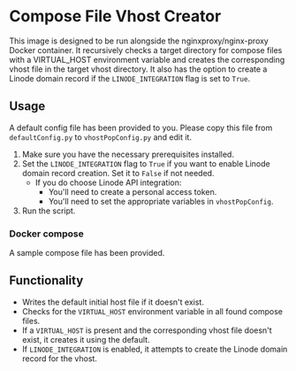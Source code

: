 # Compose File Vhost Creator

This image is designed to be run alongside the nginxproxy/nginx-proxy Docker container. It recursively checks a target directory for compose files with a VIRTUAL_HOST environment variable and creates the corresponding vhost file in the target vhost directory. It also has the option to create a Linode domain record if the `LINODE_INTEGRATION` flag is set to `True`.

## Usage

A default config file has been provided to you. Please copy this file from `defaultConfig.py` to `vhostPopConfig.py` and edit it.

1. Make sure you have the necessary prerequisites installed.
2. Set the `LINODE_INTEGRATION` flag to `True` if you want to enable Linode domain record creation. Set it to `False` if not needed.
    - If you do choose Linode API integration:
      - You'll need to create a personal access token.
      - You'll need to set the appropriate variables in `vhostPopConfig`.
3. Run the script.

### Docker compose
A sample compose file has been provided. 

## Functionality
- Writes the default initial host file if it doesn't exist.
- Checks for the `VIRTUAL_HOST` environment variable in all found compose files.
- If a `VIRTUAL_HOST` is present and the corresponding vhost file doesn't exist, it creates it using the default.
- If `LINODE_INTEGRATION` is enabled, it attempts to create the Linode domain record for the vhost.
